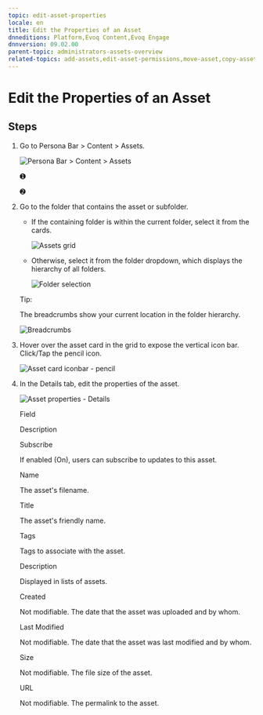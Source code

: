 ```yaml
---
topic: edit-asset-properties
locale: en
title: Edit the Properties of an Asset
dnneditions: Platform,Evoq Content,Evoq Engage
dnnversion: 09.02.00
parent-topic: administrators-assets-overview
related-topics: add-assets,edit-asset-permissions,move-asset,copy-asset,download-asset,delete-asset
---
```


# Edit the Properties of an Asset

## Steps

1.  Go to Persona Bar \> Content \> Assets.
    
    ![Persona Bar > Content > Assets](img/scr-pbar-host-Content-E91.png)
    
    ➊
    
    ➋
    
2.  Go to the folder that contains the asset or subfolder.
    
    *   If the containing folder is within the current folder, select it from the cards.
        
          
        
        ![Assets grid](img/scr-Assets-assetlist-grid-E90.png)
        
          
        
    *   Otherwise, select it from the folder dropdown, which displays the hierarchy of all folders.
        
          
        
        ![Folder selection](img/scr-Assets-folderdropdown-E90.png)
        
          
        
    
    Tip:
    
    The breadcrumbs show your current location in the folder hierarchy.
    
      
    
    ![Breadcrumbs](img/scr-Assets-breadcrumbs-E90.png)
    
      
    
3.  Hover over the asset card in the grid to expose the vertical icon bar. Click/Tap the pencil icon.
    
      
    
    ![Asset card iconbar - pencil](img/scr-Assets-assetcard-iconbar-edit-E90.png)
    
      
    
4.  In the Details tab, edit the properties of the asset.
    
      
    
    ![Asset properties - Details](img/scr-Assets-asset-edit-details-E90.png)
    
      
    
    Field
    
    Description
    
    Subscribe
    
    If enabled (On), users can subscribe to updates to this asset.
    
    Name
    
    The asset's filename.
    
    Title
    
    The asset's friendly name.
    
    Tags
    
    Tags to associate with the asset.
    
    Description
    
    Displayed in lists of assets.
    
    Created
    
    Not modifiable. The date that the asset was uploaded and by whom.
    
    Last Modified
    
    Not modifiable. The date that the asset was last modified and by whom.
    
    Size
    
    Not modifiable. The file size of the asset.
    
    URL
    
    Not modifiable. The permalink to the asset.